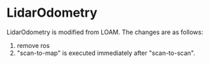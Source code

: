 # LidarOdometry

LidarOdometry is modified from LOAM.
The changes are as follows:
1. remove ros
2. "scan-to-map" is executed immediately after "scan-to-scan".
